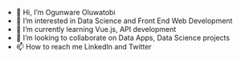 - 👋 Hi, I’m Ogunware Oluwatobi
- 👀 I’m interested in Data Science and Front End Web Development
- 🌱 I’m currently learning Vue.js, API development
- 💞️ I’m looking to collaborate on Data Apps, Data Science projects
- 📫 How to reach me LinkedIn and Twitter

<!---
Itachi-Jeager/Itachi-Jeager is a ✨ special ✨ repository because its `README.md` (this file) appears on your GitHub profile.
You can click the Preview link to take a look at your changes.
--->
